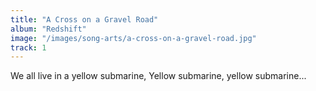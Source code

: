 ```yaml
---
title: "A Cross on a Gravel Road"
album: "Redshift"
image: "/images/song-arts/a-cross-on-a-gravel-road.jpg"
track: 1
---
```


We all live in a yellow submarine,
Yellow submarine, yellow submarine...
